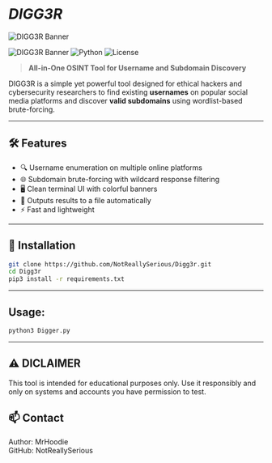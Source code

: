 # <i>DIGG3R</i>

![DIGG3R Banner](images/banner.png)


![DIGG3R Banner](https://img.shields.io/badge/status-active-brightgreen?style=flat-square)
![Python](https://img.shields.io/badge/python-3.8+-blue?style=flat-square)
![License](https://img.shields.io/github/license/NotReallySerious/Digg3r?style=flat-square)

> **All-in-One OSINT Tool for Username and Subdomain Discovery**

DIGG3R is a simple yet powerful tool designed for ethical hackers and cybersecurity researchers to find existing **usernames** on popular social media platforms and discover **valid subdomains** using wordlist-based brute-forcing.

---

## 🛠 Features

- 🔍 Username enumeration on multiple online platforms
- 🌐 Subdomain brute-forcing with wildcard response filtering
- 🖥️ Clean terminal UI with colorful banners
- 📄 Outputs results to a file automatically
- ⚡ Fast and lightweight

---

## 🚀 Installation

```bash
git clone https://github.com/NotReallySerious/Digg3r.git
cd Digg3r
pip3 install -r requirements.txt
```

---
## Usage:
```python
python3 Digger.py
```
---
## ⚠️ DICLAIMER
This tool is intended for educational purposes only. Use it responsibly and only on systems and accounts you have permission to test.

## 📫 Contact
Author: MrHoodie <br>
GitHub: NotReallySerious

